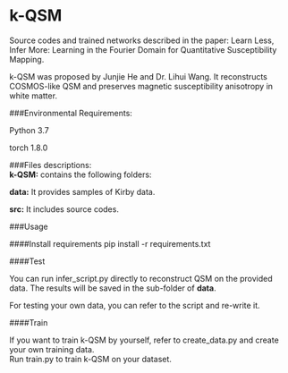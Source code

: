 # k-QSM

Source codes and trained networks described in the paper: Learn Less, Infer More: Learning in the Fourier Domain for Quantitative Susceptibility Mapping.

k-QSM was proposed by Junjie He and Dr. Lihui Wang. 
It reconstructs COSMOS-like QSM and preserves magnetic susceptibility anisotropy in white matter. 

###Environmental Requirements:

Python 3.7

torch 1.8.0


###Files descriptions:  
**k-QSM:** contains the following folders:

**data:** It provides samples of Kirby data.

**src:** It includes source codes.

###Usage

####Install requirements
pip install -r requirements.txt

####Test

You can run infer_script.py directly to reconstruct QSM on the provided data. The results will be saved in the sub-folder of **data**.    

For testing your own data, you can refer to the script and re-write it.

####Train

If you want to train k-QSM by yourself, refer to create_data.py and create your own training data.   
Run train.py to train k-QSM on your dataset.

